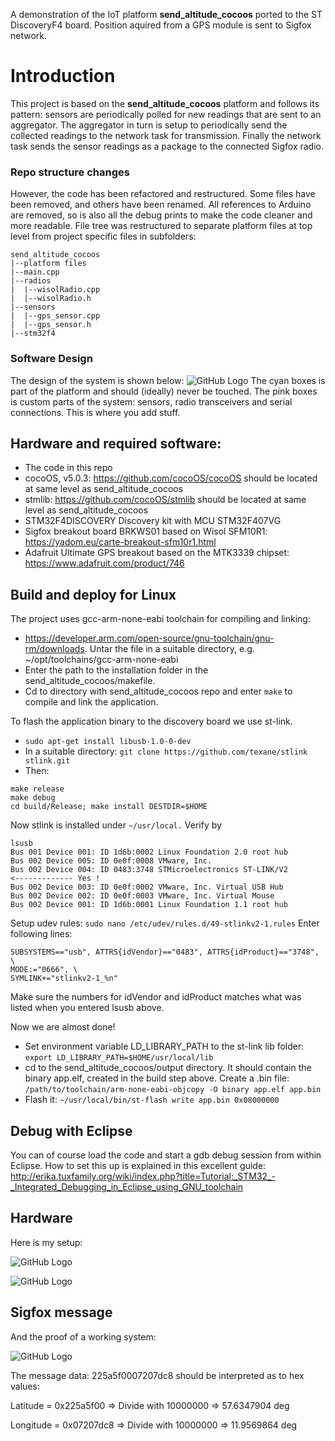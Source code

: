 A demonstration of the IoT platform **send_altitude_cocoos** ported to the ST DiscoveryF4 board. Position aquired from a GPS module is sent to Sigfox network.

# Introduction
This project is based on the **send_altitude_cocoos** platform and follows its pattern: sensors are periodically polled for new readings that are sent to an aggregator. The aggregator in turn is setup to periodically send the collected readings to the network task for transmission. Finally the network task sends the sensor readings as a package to the connected Sigfox radio.

### Repo structure changes
However, the code has been refactored and restructured. Some files have been removed, and others have been renamed. All references to Arduino are removed, so is also all the debug prints to make the code cleaner and more readable. File tree was restructured to separate platform files at top level from project specific files in subfolders:
```
send_altitude_cocoos
|--platform files
|--main.cpp
|--radios
|  |--wisolRadio.cpp
|  |--wisolRadio.h
|--sensors
|  |--gps_sensor.cpp
|  |--gps_sensor.h
|--stm32f4
```

### Software Design
The design of the system is shown below:
![GitHub Logo](https://github.com/lupyuen/send_altitude_cocoos/blob/discoveryF4/send_altitude_cocoos.png)
The cyan boxes is part of the platform and should (ideally) never be touched.
The pink boxes is custom parts of the system: sensors, radio transceivers and serial connections. This is where you add stuff.
  
## Hardware and required software:

 - The code in this repo
 - cocoOS, v5.0.3: https://github.com/cocoOS/cocoOS should be located at same level as send_altitude_cocoos
 - stmlib: https://github.com/cocoOS/stmlib should be located at same level as send_altitude_cocoos
 - STM32F4DISCOVERY Discovery kit with MCU STM32F407VG
 - Sigfox breakout board BRKWS01 based on Wisol SFM10R1: https://yadom.eu/carte-breakout-sfm10r1.html
 - Adafruit Ultimate GPS breakout based on the MTK3339 chipset: https://www.adafruit.com/product/746
 
## Build and deploy for Linux
The project uses gcc-arm-none-eabi toolchain for compiling and linking:
 - https://developer.arm.com/open-source/gnu-toolchain/gnu-rm/downloads. Untar the file in a suitable directory, e.g. ~/opt/toolchains/gcc-arm-none-eabi
 - Enter the path to the installation folder in the send_altitude_cocoos/makefile.
 - Cd to directory with send_altitude_cocoos repo and enter `make` to compile and link the application.
 
 To flash the application binary to the discovery board we use st-link. 
  - `sudo apt-get install libusb-1.0-0-dev`
  - In a suitable directory: `git clone https://github.com/texane/stlink stlink.git`
   - Then:
  ```cd stlink.git
make release
make debug
cd build/Release; make install DESTDIR=$HOME
```
Now stlink is installed under `~/usr/local.`
Verify by
```
lsusb
Bus 001 Device 001: ID 1d6b:0002 Linux Foundation 2.0 root hub
Bus 002 Device 005: ID 0e0f:0008 VMware, Inc. 
Bus 002 Device 004: ID 0483:3748 STMicroelectronics ST-LINK/V2           <------------- Yes ! 
Bus 002 Device 003: ID 0e0f:0002 VMware, Inc. Virtual USB Hub
Bus 002 Device 002: ID 0e0f:0003 VMware, Inc. Virtual Mouse
Bus 002 Device 001: ID 1d6b:0001 Linux Foundation 1.1 root hub
```

Setup udev rules: `sudo nano /etc/udev/rules.d/49-stlinkv2-1.rules`
Enter following lines:
```
SUBSYSTEMS=="usb", ATTRS{idVendor}=="0483", ATTRS{idProduct}=="3748", \
MODE:="0666", \
SYMLINK+="stlinkv2-1_%n"
```
Make sure the numbers for idVendor and idProduct matches what was listed when you entered lsusb above.

Now we are almost done!

 - Set environment variable LD_LIBRARY_PATH to the st-link lib folder:
 `export LD_LIBRARY_PATH=$HOME/usr/local/lib`
 - cd to the send_altitude_cocoos/output directory. It should contain the binary app.elf, created in the build step above. Create a .bin file: 
 `/path/to/toolchain/arm-none-eabi-objcopy -O binary app.elf app.bin`
 - Flash it: `~/usr/local/bin/st-flash write app.bin 0x08000000` 

## Debug with Eclipse
You can of course load the code and start a gdb debug session from within Eclipse. How to set this up is explained in this excellent guide: http://erika.tuxfamily.org/wiki/index.php?title=Tutorial:_STM32_-_Integrated_Debugging_in_Eclipse_using_GNU_toolchain

## Hardware

Here is my setup:

![GitHub Logo](https://github.com/lupyuen/send_altitude_cocoos/blob/discoveryF4/IMG_20180910_205904.png)


![GitHub Logo](https://github.com/lupyuen/send_altitude_cocoos/blob/discoveryF4/IMG_20180910_210037.png)


## Sigfox message
And the proof of a working system:

![GitHub Logo](https://github.com/lupyuen/send_altitude_cocoos/blob/discoveryF4/sigfox.png)

The message data: 225a5f0007207dc8 should be interpreted as to hex values:

Latitude  = 0x225a5f00  => Divide with 10000000 =>  57.6347904 deg

Longitude = 0x07207dc8  => Divide with 10000000 =>  11.9569864 deg


